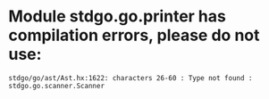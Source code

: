 # Module stdgo.go.printer has compilation errors, please do not use:
```
stdgo/go/ast/Ast.hx:1622: characters 26-60 : Type not found : stdgo.go.scanner.Scanner

```

